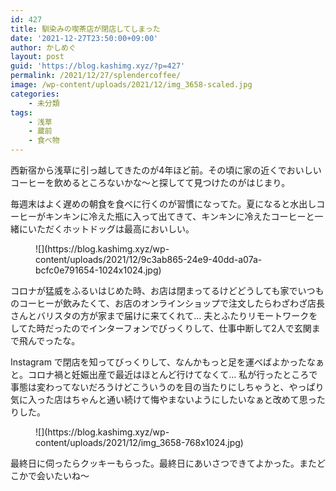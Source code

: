 ```yaml
---
id: 427
title: 馴染みの喫茶店が閉店してしまった
date: '2021-12-27T23:50:00+09:00'
author: かしめぐ
layout: post
guid: 'https://blog.kashimg.xyz/?p=427'
permalink: /2021/12/27/splendercoffee/
image: /wp-content/uploads/2021/12/img_3658-scaled.jpg
categories:
    - 未分類
tags:
    - 浅草
    - 蔵前
    - 食べ物
---
```


西新宿から浅草に引っ越してきたのが4年ほど前。その頃に家の近くでおいしいコーヒーを飲めるところないかな〜と探してて見つけたのがはじまり。

毎週末はよく遅めの朝食を食べに行くのが習慣になってた。夏になると水出しコーヒーがキンキンに冷えた瓶に入って出てきて、キンキンに冷えたコーヒーと一緒にいただくホットドッグは最高においしい。

<figure class="wp-block-image size-large">![](https://blog.kashimg.xyz/wp-content/uploads/2021/12/9c3ab865-24e9-40dd-a07a-bcfc0e791654-1024x1024.jpg)</figure>コロナが猛威をふるいはじめた時、お店は閉まってるけどどうしても家でいつものコーヒーが飲みたくて、お店のオンラインショップで注文したらわざわざ店長さんとバリスタの方が家まで届けに来てくれて… 夫とふたりリモートワークをしてた時だったのでインターフォンでびっくりして、仕事中断して2人で玄関まで飛んでったな。

Instagram で閉店を知ってびっくりして、なんかもっと足を運べばよかったなぁと。コロナ禍と妊娠出産で最近はほとんど行けてなくて… 私が行ったところで事態は変わってないだろうけどこういうのを目の当たりにしちゃうと、やっぱり気に入った店はちゃんと通い続けて悔やまないようにしたいなぁと改めて思ったりした。

<figure class="wp-block-image size-large">![](https://blog.kashimg.xyz/wp-content/uploads/2021/12/img_3658-768x1024.jpg)</figure>最終日に伺ったらクッキーもらった。最終日にあいさつできてよかった。またどこかで会いたいね〜